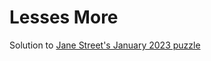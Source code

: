 # Lesses More

Solution to [Jane Street's January 2023 puzzle](https://www.janestreet.com/puzzles/lesses-more-index/)